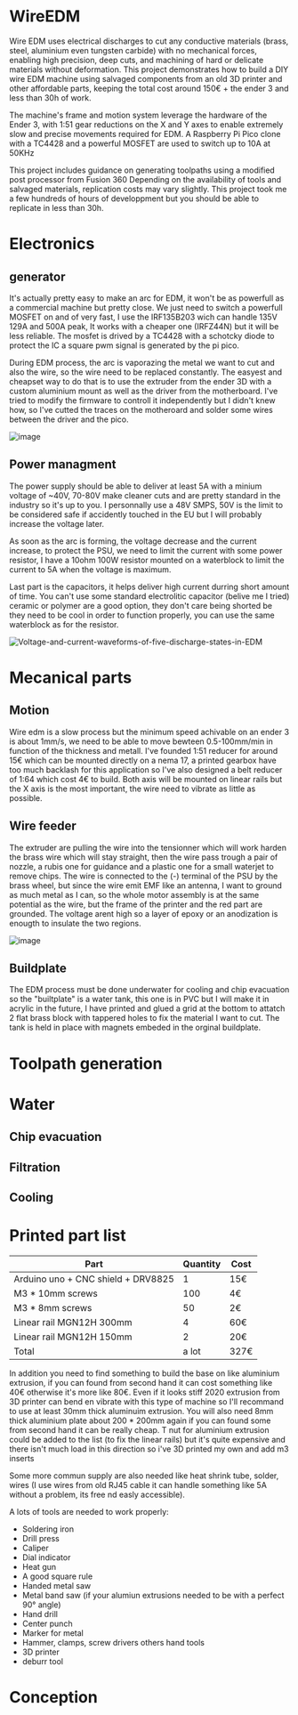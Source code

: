 # WireEDM

Wire EDM uses electrical discharges to cut any conductive materials (brass, steel, aluminium even tungsten carbide) with no mechanical forces, enabling high precision, deep cuts, and machining of hard or delicate materials without deformation. 
This project demonstrates how to build a DIY wire EDM machine using salvaged components from an old 3D printer and other affordable parts, keeping the total cost around 150€ + the ender 3 and less than 30h of work.

The machine's frame and motion system leverage the hardware of the Ender 3,  with 1:51 gear reductions on the X and Y axes to enable extremely slow and precise movements required for EDM. 
A Raspberry Pi Pico clone with a TC4428 and a powerful MOSFET are used to switch up to 10A at 50KHz

This project includes guidance on generating toolpaths using a modified post processor from Fusion 360
Depending on the availability of tools and salvaged materials, replication costs may vary slightly. This project took me a few hundreds of hours of developpment but you should be able to replicate in less than 30h.

# Electronics
## generator

It's actually pretty easy to make an arc for EDM, it won't be as powerfull as a commercial machine but pretty close. We just need to switch a powerfull MOSFET on and of very fast, I use the IRF135B203 wich can handle 135V 129A and 500A peak, It works with a cheaper one (IRFZ44N) but it will be less reliable. The mosfet is drived by a TC4428 with a schotcky diode to protect the IC a square pwm signal is generated by the pi pico.

During EDM process, the arc is vaporazing the metal we want to cut and also the wire, so the wire need to be replaced constantly. The easyest and cheapset way to do that is to use the extruder from the ender 3D with a custom aluminium mount as well as the driver from the motherboard. I've tried to modify the firmware to controll it independently but I didn't knew how, so I've cutted the traces on the motheroard and solder some wires between the driver and the pico.

![image](https://github.com/user-attachments/assets/f70182c3-5eb5-4c20-92ec-79943a7b8fd9)


## Power managment 

The power supply should be able to deliver at least 5A with a minium voltage of ~40V, 70-80V make cleaner cuts and are pretty standard in the industry so it's up to you. I personnally use a 48V SMPS, 50V is the limit to be considered safe if accidently touched in the EU but I will probably increase the voltage later.

As soon as the arc is forming, the voltage decrease and the current increase, to protect the PSU, we need to limit the current with some power resistor, I have a 10ohm 100W resistor mounted on a waterblock to limit the current to 5A when the voltage is maximum.

Last part is the capacitors, it helps deliver high current durring short amount of time. You can't use some standard electrolitic capacitor (belive me I tried) ceramic or polymer are a good option, they don't care being shorted be they need to be cool in order to function properly, you can use the same waterblock as for the resistor.

![Voltage-and-current-waveforms-of-five-discharge-states-in-EDM](https://github.com/user-attachments/assets/fbb59400-5a70-46da-a894-3b3ba7c30c38)


# Mecanical parts

## Motion
Wire edm is a slow process but the minimum speed achivable on an ender 3 is about 1mm/s, we need to be able to move bewteen 0.5-100mm/min in function of the thickness and metall. I've founded 1:51 reducer for around 15€ which can be mounted directly on a nema 17, a printed gearbox have too much backlash for this application so I've also designed a belt reducer of 1:64 which cost 4€ to build.
Both axis will be mounted on linear rails but the X axis is the most important, the wire need to vibrate as little as possible.

## Wire feeder

The extruder are pulling the wire into the tensionner which will work harden the brass wire which will stay straight, then the wire pass trough a pair of nozzle, a rubis one for guidance and a plastic one for a small waterjet to remove chips. The wire is connected to the (-) terminal of the PSU by the brass wheel, but since the wire emit EMF like an antenna, I want to ground as much metal as I can, so the whole motor assembly is at the same potential as the wire, but the frame of the printer and the red part are grounded. The voltage arent high so a layer of epoxy or an anodization is enougth to insulate the two regions.

![image](https://github.com/user-attachments/assets/74001182-e2b1-4f16-b15b-15b952c92897)

## Buildplate

The EDM process must be done underwater for cooling and chip evacuation so the "builtplate" is a water tank, this one is in PVC but I will make it in acrylic in the future, I have printed and glued a grid at the bottom to attatch 2 flat brass block with tappered holes to fix the material I want to cut. The tank is held in place with magnets embeded in the orginal buildplate.

# Toolpath generation

# Water
## Chip evacuation
## Filtration
## Cooling

# Printed part list


| Part | Quantity | Cost |
|- | - | - |
| Arduino uno + CNC shield + DRV8825  | 1 | 15€ |
| M3 * 10mm screws | 100 | 4€ |
| M3 * 8mm screws| 50 | 2€ |
| Linear rail MGN12H 300mm | 4 | 60€ |
| Linear rail MGN12H 150mm | 2 | 20€ |
| Total | a lot | 327€ |

In addition you need to find something to build the base on like aluminium extrusion, if you can found from second hand it can cost something like 40€ otherwise it's more like 80€. Even if it looks stiff 2020 extrusion from 3D printer can bend en vibrate with this type of machine so I'll recommand to use at least 30mm thick aluminuim extrusion.
You will also need 8mm thick aluminium plate about 200 * 200mm again if you can found some from second hand it can be really cheap.
T nut for aluminium extrusion could be added to the list (to fix the linear rails) but it's quite expensive and there isn't much load in this direction so i've 3D printed my own and add m3 inserts

Some more commun supply are also needed like heat shrink tube, solder, wires (I use wires from old RJ45 cable it can handle something like 5A without a problem, its free nd easly accessible).

A lots of tools are needed to work properly:

- Soldering iron
- Drill press
- Caliper
- Dial indicator
- Heat gun
- A good square rule
- Handed metal saw 
- Metal band saw (if your alumiun extrusions needed to be with a perfect 90° angle)
- Hand drill
- Center punch
- Marker for metal
- Hammer, clamps, screw drivers others hand tools
- 3D printer
- deburr tool


# Conception


